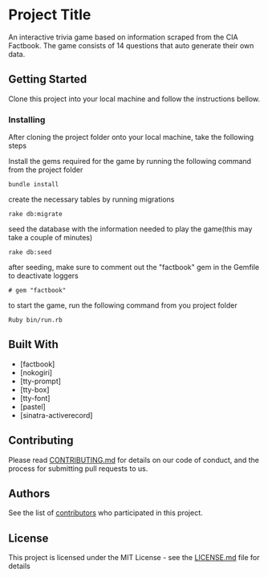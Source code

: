 # Project Title

An interactive trivia game based on information scraped from the CIA Factbook. The game consists of 14 questions that auto generate their own data.

## Getting Started

Clone this project into your local machine and follow the instructions bellow.

### Installing

After cloning the project folder onto your local machine, take the following steps

Install the gems required for the game by running the following command from the project folder

```
bundle install
```

create the necessary tables by running migrations

```
rake db:migrate
```

seed the database with the information needed to play the game(this may take a couple of minutes)

```
rake db:seed
```
after seeding, make sure to comment out the "factbook" gem in the Gemfile to deactivate loggers

```
# gem "factbook"
```

to start the game, run the following command from you project folder

```
Ruby bin/run.rb
```


## Built With

* [factbook]
* [nokogiri]
* [tty-prompt]
* [tty-box]
* [tty-font]
* [pastel]
* [sinatra-activerecord]

## Contributing

Please read [CONTRIBUTING.md](https://gist.github.com/PurpleBooth/b24679402957c63ec426) for details on our code of conduct, and the process for submitting pull requests to us.

## Authors

See the list of [contributors](https://github.com/your/project/contributors) who participated in this project.

## License

This project is licensed under the MIT License - see the [LICENSE.md](LICENSE.md) file for details
